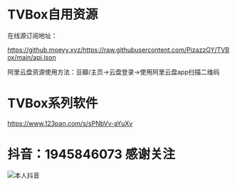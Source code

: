 # TVBox自用资源

在线源订阅地址：

https://github.moeyy.xyz/https://raw.githubusercontent.com/PizazzGY/TVBox/main/api.json

阿里云盘资源使用方法：豆瓣/主页→云盘登录→使用阿里云盘app扫描二维码

# TVBox系列软件

https://www.123pan.com/s/sPNbVv-aYuXv

# 抖音：1945846073   感谢关注

![本人抖音](https://github.com/PizazzGY/TVBox/assets/78096245/b27d5227-2ad5-48e5-8007-a2918c4078b4)

